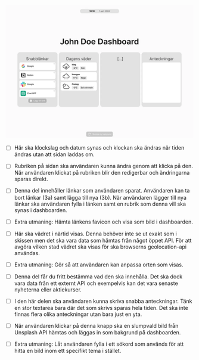 ![The wireframe](/img/wireframe.webp)

-   [ ] Här ska klockslag och datum synas och klockan ska ändras när tiden ändras utan att sidan laddas om.
-   [ ] Rubriken på sidan ska användaren kunna ändra genom att klicka på den. När användaren klickat på rubriken blir den redigerbar och ändringarna sparas direkt.
-   [ ] Denna del innehåller länkar som användaren sparat. Användaren kan ta bort länkar (3a) samt lägga till nya (3b). När användaren lägger till nya länkar ska användaren fylla i länken samt en rubrik som denna vill ska synas i dashboarden.
-   [ ] Extra utmaning: Hämta länkens favicon och visa som bild i dashboarden.
-   [ ] Här ska vädret i närtid visas. Denna behöver inte se ut exakt som i skissen men det ska vara data som hämtas från något öppet API. För att avgöra vilken stad vädret ska visas för ska browserns geolocation-api användas.
-   [ ] Extra utmaning: Gör så att användaren kan anpassa orten som visas.
-   [ ] Denna del får du fritt bestämma vad den ska innehålla. Det ska dock vara data från ett externt API och exempelvis kan det vara senaste nyheterna eller aktiekurser.
-   [ ] I den här delen ska användaren kunna skriva snabba anteckningar. Tänk en stor textarea bara där det som skrivs sparas hela tiden. Det ska inte finnas flera olika anteckningar utan bara just en yta.
-   [ ] När användaren klickar på denna knapp ska en slumpvald bild från Unsplash API hämtas och läggas in som bakgrund på dashboarden.

-   [ ] Extra utmaning: Låt användaren fylla i ett sökord som används för att hitta en bild inom ett specifikt tema i stället.
